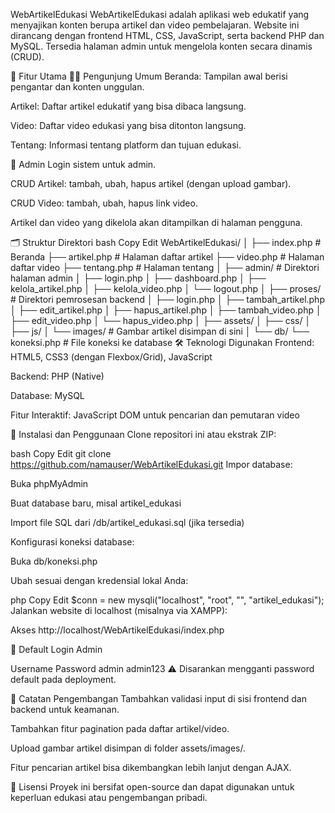 WebArtikelEdukasi
WebArtikelEdukasi adalah aplikasi web edukatif yang menyajikan konten berupa artikel dan video pembelajaran. Website ini dirancang dengan frontend HTML, CSS, JavaScript, serta backend PHP dan MySQL. Tersedia halaman admin untuk mengelola konten secara dinamis (CRUD).

🔧 Fitur Utama
👨‍🎓 Pengunjung Umum
Beranda: Tampilan awal berisi pengantar dan konten unggulan.

Artikel: Daftar artikel edukatif yang bisa dibaca langsung.

Video: Daftar video edukasi yang bisa ditonton langsung.

Tentang: Informasi tentang platform dan tujuan edukasi.

🔐 Admin
Login sistem untuk admin.

CRUD Artikel: tambah, ubah, hapus artikel (dengan upload gambar).

CRUD Video: tambah, ubah, hapus link video.

Artikel dan video yang dikelola akan ditampilkan di halaman pengguna.

🗂️ Struktur Direktori
bash
Copy
Edit
WebArtikelEdukasi/
│
├── index.php              # Beranda
├── artikel.php            # Halaman daftar artikel
├── video.php              # Halaman daftar video
├── tentang.php            # Halaman tentang
│
├── admin/                 # Direktori halaman admin
│   ├── login.php
│   ├── dashboard.php
│   ├── kelola_artikel.php
│   ├── kelola_video.php
│   └── logout.php
│
├── proses/                # Direktori pemrosesan backend
│   ├── login.php
│   ├── tambah_artikel.php
│   ├── edit_artikel.php
│   ├── hapus_artikel.php
│   ├── tambah_video.php
│   ├── edit_video.php
│   └── hapus_video.php
│
├── assets/
│   ├── css/
│   ├── js/
│   └── images/            # Gambar artikel disimpan di sini
│
└── db/
    └── koneksi.php        # File koneksi ke database
🛠️ Teknologi Digunakan
Frontend: HTML5, CSS3 (dengan Flexbox/Grid), JavaScript

Backend: PHP (Native)

Database: MySQL

Fitur Interaktif: JavaScript DOM untuk pencarian dan pemutaran video

💾 Instalasi dan Penggunaan
Clone repositori ini atau ekstrak ZIP:

bash
Copy
Edit
git clone https://github.com/namauser/WebArtikelEdukasi.git
Impor database:

Buka phpMyAdmin

Buat database baru, misal artikel_edukasi

Import file SQL dari /db/artikel_edukasi.sql (jika tersedia)

Konfigurasi koneksi database:

Buka db/koneksi.php

Ubah sesuai dengan kredensial lokal Anda:

php
Copy
Edit
$conn = new mysqli("localhost", "root", "", "artikel_edukasi");
Jalankan website di localhost (misalnya via XAMPP):

Akses http://localhost/WebArtikelEdukasi/index.php

🔐 Default Login Admin

Username	Password
admin	admin123
⚠️ Disarankan mengganti password default pada deployment.

🧩 Catatan Pengembangan
Tambahkan validasi input di sisi frontend dan backend untuk keamanan.

Tambahkan fitur pagination pada daftar artikel/video.

Upload gambar artikel disimpan di folder assets/images/.

Fitur pencarian artikel bisa dikembangkan lebih lanjut dengan AJAX.

📄 Lisensi
Proyek ini bersifat open-source dan dapat digunakan untuk keperluan edukasi atau pengembangan pribadi.

